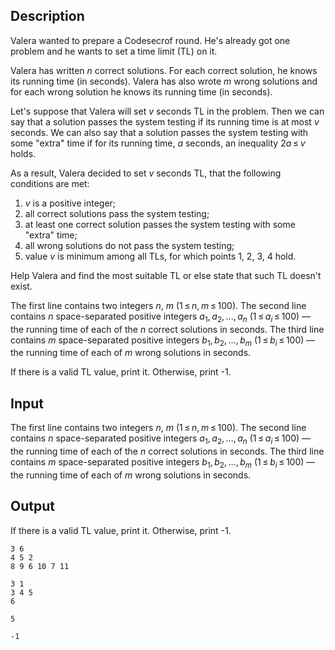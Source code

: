 ## Description

<div><p>Valera wanted to prepare a Codesecrof round. He's already got one problem and he wants to set a time limit (TL) on it.</p><p>Valera has written <span class="tex-span"><i>n</i></span> correct solutions. For each correct solution, he knows its running time (in seconds). Valera has also wrote <span class="tex-span"><i>m</i></span> wrong solutions and for each wrong solution he knows its running time (in seconds).</p><p>Let's suppose that Valera will set <span class="tex-span"><i>v</i></span> seconds TL in the problem. Then we can say that a solution passes the system testing if its running time is at most <span class="tex-span"><i>v</i></span> seconds. We can also say that a solution passes the system testing with some "extra" time if for its running time, <span class="tex-span"><i>a</i></span> seconds, an inequality <span class="tex-span">2<i>a</i> ≤ <i>v</i></span> holds.</p><p>As a result, Valera decided to set <span class="tex-span"><i>v</i></span> seconds TL, that the following conditions are met:</p><ol> <li> <span class="tex-span"><i>v</i></span> is a positive integer; </li><li> all correct solutions pass the system testing; </li><li> at least one correct solution passes the system testing with some "extra" time; </li><li> all wrong solutions do not pass the system testing; </li><li> value <span class="tex-span"><i>v</i></span> is minimum among all TLs, for which points <span class="tex-span">1</span>, <span class="tex-span">2</span>, <span class="tex-span">3</span>, <span class="tex-span">4</span> hold. </li></ol><p>Help Valera and find the most suitable TL or else state that such TL doesn't exist.</p></div><div class="input-specification"><p>The first line contains two integers <span class="tex-span"><i>n</i></span>, <span class="tex-span"><i>m</i></span> (<span class="tex-span">1 ≤ <i>n</i>, <i>m</i> ≤ 100</span>). The second line contains <span class="tex-span"><i>n</i></span> space-separated positive integers <span class="tex-span"><i>a</i><sub class="lower-index">1</sub>, <i>a</i><sub class="lower-index">2</sub>, ..., <i>a</i><sub class="lower-index"><i>n</i></sub></span> (<span class="tex-span">1 ≤ <i>a</i><sub class="lower-index"><i>i</i></sub> ≤ 100</span>) — the running time of each of the <span class="tex-span"><i>n</i></span> correct solutions in seconds. The third line contains <span class="tex-span"><i>m</i></span> space-separated positive integers <span class="tex-span"><i>b</i><sub class="lower-index">1</sub>, <i>b</i><sub class="lower-index">2</sub>, ..., <i>b</i><sub class="lower-index"><i>m</i></sub></span> (<span class="tex-span">1 ≤ <i>b</i><sub class="lower-index"><i>i</i></sub> ≤ 100</span>) — the running time of each of <span class="tex-span"><i>m</i></span> wrong solutions in seconds. </p></div><div class="output-specification"><p>If there is a valid TL value, print it. Otherwise, print -1.</p></div>

## Input

<p>The first line contains two integers <span class="tex-span"><i>n</i></span>, <span class="tex-span"><i>m</i></span> (<span class="tex-span">1 ≤ <i>n</i>, <i>m</i> ≤ 100</span>). The second line contains <span class="tex-span"><i>n</i></span> space-separated positive integers <span class="tex-span"><i>a</i><sub class="lower-index">1</sub>, <i>a</i><sub class="lower-index">2</sub>, ..., <i>a</i><sub class="lower-index"><i>n</i></sub></span> (<span class="tex-span">1 ≤ <i>a</i><sub class="lower-index"><i>i</i></sub> ≤ 100</span>) — the running time of each of the <span class="tex-span"><i>n</i></span> correct solutions in seconds. The third line contains <span class="tex-span"><i>m</i></span> space-separated positive integers <span class="tex-span"><i>b</i><sub class="lower-index">1</sub>, <i>b</i><sub class="lower-index">2</sub>, ..., <i>b</i><sub class="lower-index"><i>m</i></sub></span> (<span class="tex-span">1 ≤ <i>b</i><sub class="lower-index"><i>i</i></sub> ≤ 100</span>) — the running time of each of <span class="tex-span"><i>m</i></span> wrong solutions in seconds. </p>

## Output

<p>If there is a valid TL value, print it. Otherwise, print -1.</p>





```input1
3 6
4 5 2
8 9 6 10 7 11

```




```input2
3 1
3 4 5
6

```




```output1
5
```




```output2
-1

```


